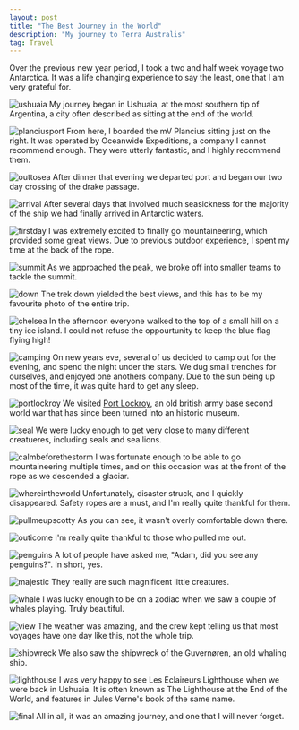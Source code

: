 ```yaml
---
layout: post
title: "The Best Journey in the World"
description: "My journey to Terra Australis"
tag: Travel
---
```

Over the previous new year period, I took a two and half week voyage two Antarctica. It was a life changing experience to say the least, one that I am very grateful for.

![ushuaia](http://imgur.com/rS4Ylac)
My journey began in Ushuaia, at the most southern tip of Argentina, a city  often described as sitting at the end of the world.

![planciusport](http://imgur.com/PnGMJwX)
From here, I boarded the mV Plancius sitting just on the right. It was operated by Oceanwide Expeditions, a company I cannot recommend enough. They were utterly fantastic, and I highly recommend them.

![outtosea](http://imgur.com/G9mktAm)
After dinner that evening we departed port and began our two day crossing of the drake passage.

![arrival](http://imgur.com/PrF9Blp)
After several days that involved much seasickness for the majority of the ship we had finally arrived in Antarctic waters.

![firstday](http://imgur.com/8ZuNyDd)
I was extremely excited to finally go mountaineering, which provided some great views. Due to previous outdoor experience, I spent my time at the back of the rope.

![summit](http://imgur.com/fq8FaTw)
As we approached the peak, we broke off into smaller teams to tackle the summit.

![down](http://imgur.com/1FiG4Az)
The trek down yielded the best views, and this has to be my favourite photo of the entire trip.

![chelsea](http://imgur.com/0ORE90J)
In the afternoon everyone walked to the top of a small hill on a tiny ice island. I could not refuse the oppourtunity to keep the blue flag flying high!

![camping](http://imgur.com/vtcN0bX)
On new years eve, several of us decided to camp out for the evening, and spend the night under the stars. We dug small trenches for ourselves, and enjoyed one anothers company. Due to the sun being up most of the time, it was quite hard to get any sleep.

![portlockroy](http://imgur.com/WoHXIiJ)
We visited [Port Lockroy](https://en.wikipedia.org/wiki/Port_Lockroy), an old british army base second world war that has since been turned into an historic museum.

![seal](http://imgur.com/rNMyTkY)
We were lucky enough to get very close to many different creatueres, including seals and sea lions.

![calmbeforethestorm](http://imgur.com/Gcp3nCb)
I was fortunate enough to be able to go mountaineering multiple times, and on this occasion was at the front of the rope as we descended a glaciar.

![whereintheworld](http://imgur.com/OSGxcOm)
Unfortunately, disaster struck, and I quickly disappeared. Safety ropes are a must, and I'm really quite thankful for them.

![pullmeupscotty](http://imgur.com/hGrB3l4)
As you can see, it wasn't overly comfortable down there.

![outicome](http://imgur.com/hGrB3l4)
I'm really quite thankful to those who pulled me out.

![penguins](http://imgur.com/agEuOM3)
A lot of people have asked me, "Adam, did you see any penguins?". In short, yes.

![majestic](http://imgur.com/88YBfR0)
They really are such magnificent little creatures.

![whale](http://imgur.com/PWgNBNi)
I was lucky enough to be on a zodiac when we saw a couple of whales playing. Truly beautiful.

![view](http://imgur.com/Tbc0zp6)
The weather was amazing, and the crew kept telling us that most voyages have one day like this, not the whole trip.

![shipwreck](http://imgur.com/YNtM0lq)
We also saw the shipwreck of the Guvernøren, an old whaling ship.

![lighthouse](http://imgur.com/BrAL4g3)
I was very happy to see Les Eclaireurs Lighthouse when we were back in Ushuaia. It is often known as The Lighthouse at the End of the World, and features in Jules Verne's book of the same name.

![final](http://imgur.com/K4VK9tz)
All in all, it was an amazing journey, and one that I will never forget.

